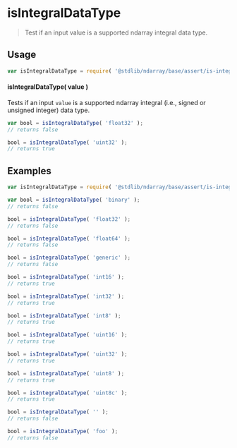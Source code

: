 <!--

@license Apache-2.0

Copyright (c) 2023 The Stdlib Authors.

Licensed under the Apache License, Version 2.0 (the "License");
you may not use this file except in compliance with the License.
You may obtain a copy of the License at

   http://www.apache.org/licenses/LICENSE-2.0

Unless required by applicable law or agreed to in writing, software
distributed under the License is distributed on an "AS IS" BASIS,
WITHOUT WARRANTIES OR CONDITIONS OF ANY KIND, either express or implied.
See the License for the specific language governing permissions and
limitations under the License.

-->

# isIntegralDataType

> Test if an input value is a supported ndarray integral data type.

<!-- Section to include introductory text. Make sure to keep an empty line after the intro `section` element and another before the `/section` close. -->

<section class="intro">

</section>

<!-- /.intro -->

<!-- Package usage documentation. -->

<section class="usage">

## Usage

```javascript
var isIntegralDataType = require( '@stdlib/ndarray/base/assert/is-integral-data-type' );
```

#### isIntegralDataType( value )

Tests if an input `value` is a supported ndarray integral (i.e., signed or unsigned integer) data type.

```javascript
var bool = isIntegralDataType( 'float32' );
// returns false

bool = isIntegralDataType( 'uint32' );
// returns true
```

</section>

<!-- /.usage -->

<!-- Package usage notes. Make sure to keep an empty line after the `section` element and another before the `/section` close. -->

<section class="notes">

</section>

<!-- /.notes -->

<!-- Package usage examples. -->

<section class="examples">

## Examples

<!-- eslint no-undef: "error" -->

```javascript
var isIntegralDataType = require( '@stdlib/ndarray/base/assert/is-integral-data-type' );

var bool = isIntegralDataType( 'binary' );
// returns false

bool = isIntegralDataType( 'float32' );
// returns false

bool = isIntegralDataType( 'float64' );
// returns false

bool = isIntegralDataType( 'generic' );
// returns false

bool = isIntegralDataType( 'int16' );
// returns true

bool = isIntegralDataType( 'int32' );
// returns true

bool = isIntegralDataType( 'int8' );
// returns true

bool = isIntegralDataType( 'uint16' );
// returns true

bool = isIntegralDataType( 'uint32' );
// returns true

bool = isIntegralDataType( 'uint8' );
// returns true

bool = isIntegralDataType( 'uint8c' );
// returns true

bool = isIntegralDataType( '' );
// returns false

bool = isIntegralDataType( 'foo' );
// returns false
```

</section>

<!-- /.examples -->

<!-- Section to include cited references. If references are included, add a horizontal rule *before* the section. Make sure to keep an empty line after the `section` element and another before the `/section` close. -->

<section class="references">

</section>

<!-- /.references -->

<!-- Section for related `stdlib` packages. Do not manually edit this section, as it is automatically populated. -->

<section class="related">

</section>

<!-- /.related -->

<!-- Section for all links. Make sure to keep an empty line after the `section` element and another before the `/section` close. -->

<section class="links">

</section>

<!-- /.links -->
